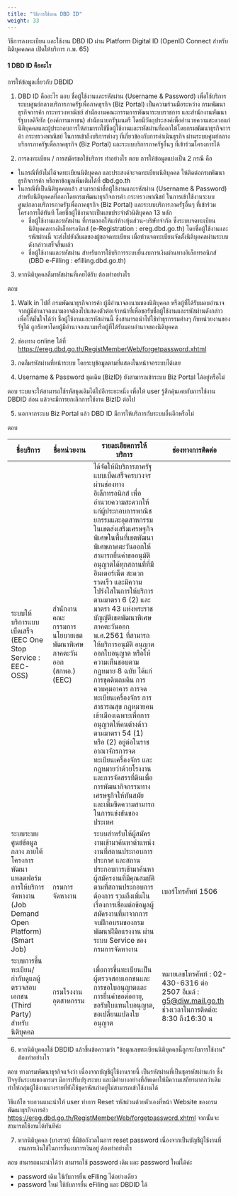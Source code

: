 ```yaml
---
title: "วิธีการใช้งาน DBD ID"
weight: 33
---
```


วิธีการลงทะเบียน และใช้งาน DBD ID ผ่าน Platform Digital ID (OpenID Connect สำหรับนิติบุคคลคล เปิดให้บริการ ก.พ. 65)

#### 1 DBD ID คืออะไร
  
การให้ข้อมูลเกี่ยวกับ DBDID

1. DBD ID คืออะไร
ตอบ ชื่อผู้ใช้งานและรหัสผ่าน (Username & Password) เพื่อใช้บริการระบบศูนย์กลางบริการภาครัฐเพื่อภาคธุรกิจ (Biz Portal) เป็นความร่วมมือระหว่าง กรมพัฒนาธุรกิจการค้า กระทรวงพาณิชย์ สำนักงานคณะกรรมการพัฒนาระบบราชการ และสำนักงานพัฒนารัฐบาลดิจิทัล (องค์การมหาชน) สำนักนายกรัฐมนตรี โดยมีวัตถุประสงค์เพื่ออำนวยความสะดวกแก่นิติบุคคลและผู้ประกอบการให้สามารถใช้ชื่อผู้ใช้งานและรหัสผ่านที่ออกให้โดยกรมพัฒนาธุรกิจการค้า กระทรวงพาณิชย์ ในการเข้าถึงบริการต่างๆ ที่เกี่ยวข้องกับการดำเนินธุรกิจ ผ่านระบบศูนย์กลางบริการภาครัฐเพื่อภาคธุรกิจ (Biz Portal) และระบบบริการภาครัฐอื่นๆ ที่เข้าร่วมโครงการได้

2. การลงทะเบียน / การสมัครขอใช้บริการ ทำอย่างไร
ตอบ การให้ข้อมูลแบ่งเป็น 2 กรณี คือ

* ในกรณีที่ยังไม่ได้จดทะเบียนนิติบุคคล และประสงค์จะจดทะเบียนนิติบุคคล ให้ติดต่อกรมพัฒนาธุรกิจการค้า หรือหาข้อมูลเพิ่มเติมได้ที่ dbd.go.th
* ในกรณีที่เป็นนิติบุคคลแล้ว สามารถนำชื่อผู้ใช้งานและรหัสผ่าน (Username & Password) สำหรับนิติบุคคลที่ออกโดยกรมพัฒนาธุรกิจการค้า กระทรวงพาณิชย์ ในการเข้าใช้งานระบบศูนย์กลางบริการภาครัฐเพื่อภาคธุรกิจ (Biz Portal) และระบบบริการภาครัฐอื่นๆ ที่เข้าร่วมโครงการได้ทันที โดยชื่อผู้ใช้งานจะเป็นเลขประจำตัวนิติบุคคล 13 หลัก
  * ชื่อผู้ใช้งานและรหัสผ่าน ที่กรมออกให้แก่ห้างหุ้นส่วน-บริษัทจำกัด ซึ่งระบบจดทะเบียนนิติบุคคลทางอิเล็กทรอนิกส์ (e-Registration : ereg.dbd.go.th) โดยชื่อผู้ใช้งานและรหัสผ่านนี้ จะส่งไปยังอีเมลของผู้ขอจดทะเบียน เมื่อท่านจดทะเบียนจัดตั้งนิติบุคคลผ่านระบบดังกล่าวเสร็จสิ้นแล้ว
  * ชื่อผู้ใช้งานและรหัสผ่าน สำหรับการใช้บริการระบบยื่นงบการเงินผ่านทางอิเล็กทรอนิกส์ (DBD e-Filling : efilling.dbd.go.th)
 
3. หากนิติบุคคลลืมรหัสผ่านที่เคยได้รับ ต้องทำอย่างไร

ตอบ    

  1. Walk in ไปที่ กรมพัฒนาธุรกิจการค้า
    ผู้มีอำนาจลงนามของนิติบุคคล หรือผู้ที่ได้รับมอบอำนาจจากผู้มีอำนาจลงนามอาจต้องไปแสดงตัวต่อเจ้าหน้าที่เพื่อขอรับชื่อผู้ใช้งานและรหัสผ่านดังกล่าว เพื่อให้มั่นใจได้ว่า ชื่อผู้ใช้งานและรหัสผ่านนี้ ซึ่งสามารถนำไปใช้ทำธุรกรรมต่างๆ กับหน่วยงานของรัฐได้ ถูกรักษาโดยผู้มีอำนาจลงนามหรือผู้ที่ได้รับมอบอำนาจของนิติบุคคล
  2. ช่องทาง online ได้ที่ https://ereg.dbd.go.th/RegistMemberWeb/forgetpassword.xhtml
  3. กดลืมรหัสผ่านที่หน้าระบบ โดยระบุข้อมูลตามที่แสดงในหน้าจอระบบได้เลย

4. Username & Password ชุดเดิม (BizID) ยังสามารถเข้าระบบ Biz Portal ได้อยู่หรือไม่

ตอบ ระบบจะให้สามารถใช้รหัสชุดเดิมได้ไปอีกระยะหนึ่ง เพื่อให้ user รู้สึกคุ้นเคยกับการใช้งาน DBDID ก่อน แล้วจะมีการยกเลิกการใช้งาน BizID ต่อไป

5. นอกจากระบบ Biz Portal แล้ว DBD ID มีการให้บริการกับระบบอื่นอีกหรือไม่

ตอบ     

| ชื่อบริการ | ชื่อหน่วยงาน | รายละเอียดการให้บริการ | ช่องทางการติดต่อ |
| -- | -- | -- | -- |
| ระบบให้บริการแบบเบ็ดเสร็จ (EEC One Stop Service : EEC-OSS) | สำนักงานคณะกรรมการนโยบายเขตพัฒนาพิเศษภาคตะวันออก (สกพอ.) (EEC) | ได้จัดให้มีบริการภาครัฐแบบเบ็ดเสร็จครบวงจรผ่านช่องทางอิเล็กทรอนิกส์ เพื่ออำนวยความสะดวกให้แก่ผู้ประกอบการพาณิชยกรรมและอุตสาหกรรมในเขตส่งเสริมเศรษฐกิจพิเศษในพื้นที่เขตพัฒนาพิเศษภาคตะวันออกให้สามารถยื่นคำขออนุมัติ อนุญาตได้ทุกสถานที่ที่มีอินเตอร์เน็ต สะดวก รวดเร็ว และมีความโปร่งใสในการให้บริการ ตามมาตรา 6 (2) และมาตรา 43 แห่งพระราชบัญญัติเขตพัฒนาพิเศษภาคตะวันออก พ.ศ.2561 ที่สามารถให้บริการอนุมัติ อนุญาต ออกใบอนุญาต หรือให้ความเห็นชอบตามกฎหมาย  8 ฉบับ ได้แก่ การขุดดินถมดิน การควบคุมอาคาร การจดทะเบียนเครื่องจักร การสาธารณสุข กฎหมายคนเข้าเมืองเฉพาะเพื่อการอนุญาตให้คนต่างด้าวตามมาตรา 54 (1) หรือ (2) อยู่ต่อในราชอาณาจักรการจดทะเบียนเครื่องจักร และกฎหมายว่าด้วยโรงงาน และการจัดสรรที่ดินเพื่อการพัฒนากิจกรรมทางเศรษฐกิจให้ทันสมัย และเพิ่มขีดความสามารถในการแข่งขันของประเทศ | |
| ระบบระบบศูนย์ข้อมูลกลาง ภายใต้โครงการพัฒนาแพลตฟอร์มการให้บริการจัดหางาน (Job Demand Open Platform) (Smart Job) | กรมการจัดหางาน | ระบบสำหรับให้ผู้สมัครงานเข้ามาค้นหาตำแหน่งงานที่สถานประกอบการประกาศ และสถานประกอบการเข้ามาค้นหาผู้สมัครงานที่มีคุณสมบัติตามที่สถานประกอบการต้องการ รวมถึงเพิ่มในเรื่องการเชื่อมต่อข้อมูลผู้สมัครงานที่มาจากการจบฝึกอบรมของกรมพัฒนาฝีมือแรงงาน ผ่านระบบ Service ของกรมการจัดหางาน | เบอร์โทรศัพท์ 1506 |
| ระบบการขึ้นทะเบียน/กำกับดูแลผู้ตรวจสอบเอกชน (Third Party) สำหรับนิติบุคคล | กรมโรงงานอุตสาหกรรม | เพื่อการขึ้นทะเบียนเป็นผู้ตรวจสอบเอกชนและการขอใบอนุญาตและ  การยื่นคำขอต่ออายุ, ขอรับใบแทนใบอนุญาต, ขอเปลี่ยนแปลงใบอนุญาต | หมายเลขโทรศัพท์ : 02-430-6316 ต่อ 2507 อีเมล์ : g5@diw.mail.go.th ช่วงเวลาในการติดต่อ: 8:30 ถึง16:30 น |

6. หากนิติบุคคลใช้ DBDID แล้วขึ้นข้อความว่า "ข้อมูลเลขทะเบียนนิติบุคคลนี้ถูกระงับการใช้งาน" ต้องทำอย่างไร

ตอบ  ทางกรมพัฒนาธุรกิจแจ้งว่า เนื่องจากบัญชีผู้ใช้งานรายนี้ เป็นรหัสผ่านที่เป็นชุดรหัสผ่านเก่า ซึ่งปัจจุบันระบบของกรมฯ มีการปรับปรุงระบบ และมีค่าบางอย่างที่อัพเดทให้มีความเสถียรมากกว่าเดิม ทำให้กลุ่มผู้ใช้งานบางรายที่ยังใช้ชุดรหัสเก่าอยู่ไม่สามารถเข้าใช้งานได้

วิธีแก้ไข รบกวนแนะนำให้ user ทำการ Reset รหัสผ่วนด้วยตัวเองที่หน้า Website ของกรมพัฒนาธุรกิจการค้า https://ereg.dbd.go.th/RegistMemberWeb/forgetpassword.xhtml จากนั้นจะสามารถใช้งานได้ทันทีค่ะ 

7. หากนิติบุคคล (บางราย) ที่มีข้อกังวลในการ reset password เนื่องจากเป็นบัญชีผู้ใช้งานที่งานการเงินใช้ในการยื่นงบการเงินอยู่ ต้องทำอย่างไร 

ตอบ   สามารถแนะนำได้ว่า สามารถใช้ password เดิม และ password ใหม่ได้ค่ะ 

* password เดิม ใช้กับการยื่น eFiling ได้อย่างเดียว
* password ใหม่ ใช้กับการยื่น eFiling และ DBDID ได้